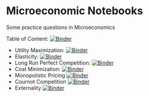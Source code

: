 # Microeconomic Notebooks

Some practice questions in Microeconomics

Table of Content: [![Binder](https://mybinder.org/badge_logo.svg)](https://mybinder.org/v2/gh/tfavory/micro-notebooks/HEAD)
  *  Utility Maximization: [![Binder](https://mybinder.org/badge_logo.svg)](https://mybinder.org/v2/gh/tfavory/micro-notebooks/HEAD?filepath=consumer_behavior.ipynb)
  *  Elasticity: [![Binder](https://mybinder.org/badge_logo.svg)](https://mybinder.org/v2/gh/tfavory/micro-notebooks/HEAD?filepath=elasticity.ipynb)
  *  Long Run Perfect Competition: [![Binder](https://mybinder.org/badge_logo.svg)](https://mybinder.org/v2/gh/tfavory/micro-notebooks/HEAD?filepath=long_run_competition.ipynb)
  *  Cost Minimization: [![Binder](https://mybinder.org/badge_logo.svg)](https://mybinder.org/v2/gh/tfavory/micro-notebooks/HEAD?filepath=cost_minimization.ipynb)
  *  Monopolistic Pricing [![Binder](https://mybinder.org/badge_logo.svg)](https://mybinder.org/v2/gh/tfavory/micro-notebooks/HEAD?filepath=monopolistic_pricing.ipynb)
  *  Cournot Competition [![Binder](https://mybinder.org/badge_logo.svg)](https://mybinder.org/v2/gh/tfavory/micro-notebooks/HEAD?filepath=cournot_competition.ipynb)
  *  Externality [![Binder](https://mybinder.org/badge_logo.svg)](https://mybinder.org/v2/gh/tfavory/micro-notebooks/HEAD?filepath=externality.ipynb)
